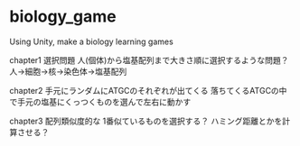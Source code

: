 # biology_game
Using Unity, make a biology learning games

chapter1
選択問題
人(個体)から塩基配列まで大きさ順に選択するような問題？
人->細胞->核->染色体->塩基配列

chapter2
手元にランダムにATGCのそれぞれが出てくる
落ちてくるATGCの中で手元の塩基にくっつくものを選んで左右に動かす

chapter3
配列類似度的な
1番似ているものを選択する？
ハミング距離とかを計算させる？
